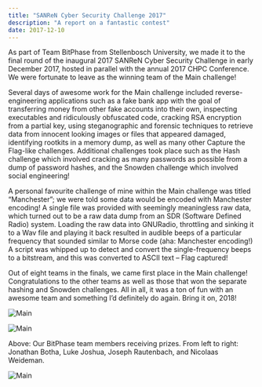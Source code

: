 ```yaml
---
title: "SANReN Cyber Security Challenge 2017"
description: "A report on a fantastic contest"
date: 2017-12-10
---
```


As part of Team BitPhase from Stellenbosch University, we made it to the final round of the inaugural 2017 SANReN Cyber Security Challenge in early December 2017, hosted in parallel with the annual 2017 CHPC Conference. We were fortunate to leave as the winning team of the Main challenge!

Several days of awesome work for the Main challenge included reverse-engineering applications such as a fake bank app with the goal of transferring money from other fake accounts into their own, inspecting executables and ridiculously obfuscated code, cracking RSA encryption from a partial key, using steganographic and forensic techniques to retrieve data from innocent looking images or files that appeared damaged, identifying rootkits in a memory dump, as well as many other Capture the Flag-like challenges. Additional challenges took place such as the Hash challenge which involved cracking as many passwords as possible from a dump of password hashes, and the Snowden challenge which involved social engineering!

A personal favourite challenge of mine within the Main challenge was titled “Manchester”; we were told some data would be encoded with Manchester encoding! A single file was provided with seemingly meaningless raw data, which turned out to be a raw data dump from an SDR (Software Defined Radio) system. Loading the raw data into GNURadio, throttling and sinking it to a Wav file and playing it back resulted in audible beeps of a particular frequency that sounded similar to Morse code (aha: Manchester encoding!)
A script was whipped up to detect and convert the single-frequency beeps to a bitstream, and this was converted to ASCII text – Flag captured!

Out of eight teams in the finals, we came first place in the Main challenge! Congratulations to the other teams as well as those that won the separate hashing and Snowden challenges. All in all, it was a ton of fun with an awesome team and something I’d definitely do again. Bring it on, 2018!

![Main](/img/posts/sanren-csc-2017/IMG_3502.jpg "Main")

![Main](/img/posts/sanren-csc-2017/image12.jpg "Main")

Above: Our BitPhase team members receiving prizes. From left to right: Jonathan Botha, Luke Joshua, Joseph Rautenbach, and Nicolaas Weideman.

![Main](/img/posts/sanren-csc-2017/IMG_3517.jpg "Main")
